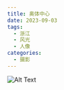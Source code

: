```yaml
---
title: 奥体中心
date: 2023-09-03
tags:
  - 浙江
  - 风光
  - 人像
categories:
  - 摄影
---
```


![Alt Text](https://blog-1321452376.cos.ap-shanghai.myqcloud.com/%E6%91%84%E5%BD%B1/2023%E6%B3%95%E5%96%9C%E5%AF%BA/haou-1047061.jpg)
